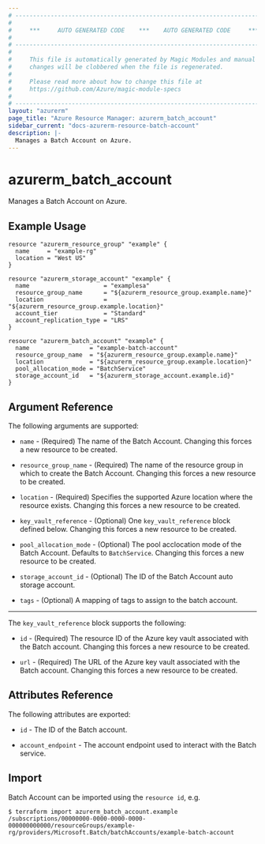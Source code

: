 ```yaml
---
# ----------------------------------------------------------------------------
#
#     ***     AUTO GENERATED CODE    ***    AUTO GENERATED CODE     ***
#
# ----------------------------------------------------------------------------
#
#     This file is automatically generated by Magic Modules and manual
#     changes will be clobbered when the file is regenerated.
#
#     Please read more about how to change this file at
#     https://github.com/Azure/magic-module-specs
#
# ----------------------------------------------------------------------------
layout: "azurerm"
page_title: "Azure Resource Manager: azurerm_batch_account"
sidebar_current: "docs-azurerm-resource-batch-account"
description: |-
  Manages a Batch Account on Azure.
---
```


# azurerm_batch_account

Manages a Batch Account on Azure.


## Example Usage

```hcl
resource "azurerm_resource_group" "example" {
  name     = "example-rg"
  location = "West US"
}

resource "azurerm_storage_account" "example" {
  name                     = "examplesa"
  resource_group_name      = "${azurerm_resource_group.example.name}"
  location                 = "${azurerm_resource_group.example.location}"
  account_tier             = "Standard"
  account_replication_type = "LRS"
}

resource "azurerm_batch_account" "example" {
  name                 = "example-batch-account"
  resource_group_name  = "${azurerm_resource_group.example.name}"
  location             = "${azurerm_resource_group.example.location}"
  pool_allocation_mode = "BatchService"
  storage_account_id   = "${azurerm_storage_account.example.id}"
}
```

## Argument Reference

The following arguments are supported:

* `name` - (Required) The name of the Batch Account. Changing this forces a new resource to be created.

* `resource_group_name` - (Required) The name of the resource group in which to create the Batch Account. Changing this forces a new resource to be created.

* `location` - (Required) Specifies the supported Azure location where the resource exists. Changing this forces a new resource to be created.

* `key_vault_reference` - (Optional) One `key_vault_reference` block defined below. Changing this forces a new resource to be created.

* `pool_allocation_mode` - (Optional) The pool acclocation mode of the Batch Account. Defaults to `BatchService`. Changing this forces a new resource to be created.

* `storage_account_id` - (Optional) The ID of the Batch Account auto storage account.

* `tags` - (Optional) A mapping of tags to assign to the batch account.

---

The `key_vault_reference` block supports the following:

* `id` - (Required) The resource ID of the Azure key vault associated with the Batch account. Changing this forces a new resource to be created.

* `url` - (Required) The URL of the Azure key vault associated with the Batch account. Changing this forces a new resource to be created.

## Attributes Reference

The following attributes are exported:

* `id` - The ID of the Batch account.

* `account_endpoint` - The account endpoint used to interact with the Batch service.


## Import

Batch Account can be imported using the `resource id`, e.g.

```shell
$ terraform import azurerm_batch_account.example /subscriptions/00000000-0000-0000-0000-000000000000/resourceGroups/example-rg/providers/Microsoft.Batch/batchAccounts/example-batch-account
```
